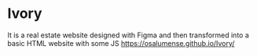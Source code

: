# Ivory
It is a real estate website designed with Figma and then transformed into a basic HTML website with some JS
https://osalumense.github.io/Ivory/
